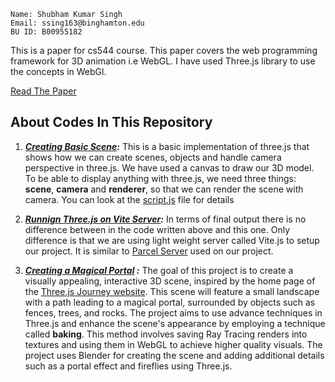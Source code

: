 ```
Name: Shubham Kumar Singh
Email: ssing163@binghamton.edu
BU ID: B00955182
```

This is a paper for cs544 course. This paper covers the web programming framework for 3D animation i.e WebGL. 
I have used Three.js library to use the concepts in WebGl.

[Read The Paper](https://github.com/denyshubh/cs544-paper/blob/main/Paper.md)

## About Codes In This Repository

1. ***[Creating Basic Scene](https://github.com/denyshubh/cs544-paper/tree/main/Basic-scene):***
This is a basic implementation of three.js that shows how we can create scenes, objects and handle camera perspective in three.js. We have used a canvas to draw our 3D model. To be able to display anything with three.js, we need three things: **scene**, **camera** and **renderer**, so that we can render the scene with camera. You can look at the [script.js](https://github.com/denyshubh/cs544-paper/blob/main/Basic-scene/script.js) file for details

2. ***[Runnign Three.js on Vite Server](https://github.com/denyshubh/cs544-paper/tree/main/Basic-scene-on-Vite-Server):*** In terms of final output there is no difference between in the code written above and this one. Only difference is that we are using light weight server called Vite.js to setup our project. It is similar to [Parcel Server](https://parceljs.org/) used on our project.

3. ***[Creating a Magical Portal](https://github.com/denyshubh/cs544-paper/tree/main/Advance-Technique) :*** The goal of this project is to create a visually appealing, interactive 3D scene, inspired by the home page of the [Three.js Journey website](https://threejs-journey.com/). This scene will feature a small landscape with a path leading to a magical portal, surrounded by objects such as fences, trees, and rocks. The project aims to use advance techniques in Three.js and enhance the scene's appearance by employing a technique called **baking**. This method involves saving Ray Tracing renders into textures and using them in WebGL to achieve higher quality visuals. 
The project uses Blender for creating the scene and adding additional details such as a portal effect and fireflies using Three.js.

